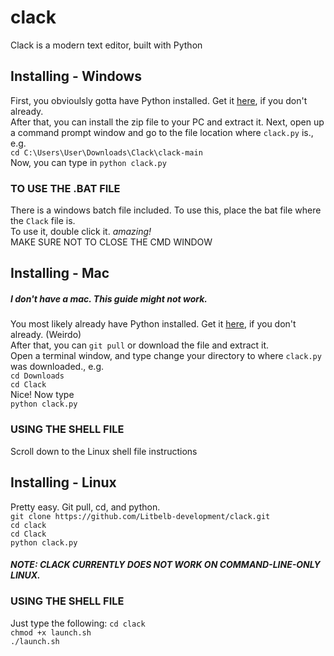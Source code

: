 # clack  
Clack is a modern text editor, built with Python  
  
## Installing - Windows  
First, you obvioulsly gotta have Python installed. Get it [here](https://www.python.org/downloads/), if you don't already.  
After that, you can install the zip file to your PC and extract it.
Next, open up a command prompt window and go to the file location where `clack.py` is., e.g.  
`cd C:\Users\User\Downloads\Clack\clack-main`  
Now, you can type in `python clack.py`  
### TO USE THE .BAT FILE  
There is a windows batch file included. To use this, place the bat file where the `Clack` file is.  
To use it, double click it. *amazing!*  
MAKE SURE NOT TO CLOSE THE CMD WINDOW  
## Installing - Mac  
##### I don't have a mac. This guide might not work.
You most likely already have Python installed. Get it [here](https://www.python.org/downloads/), if you don't already. (Weirdo)  
After that, you can `git pull` or download the file and extract it.  
Open a terminal window, and type change your directory to where `clack.py` was downloaded., e.g.  
`cd Downloads`  
`cd Clack`  
Nice! Now type  
`python clack.py`  
### USING THE SHELL FILE  
Scroll down to the Linux shell file instructions  
## Installing - Linux  
Pretty easy. Git pull, cd, and python.  
`git clone https://github.com/Litbelb-development/clack.git`  
`cd clack`  
`cd Clack`  
`python clack.py`
##### NOTE: CLACK CURRENTLY DOES NOT WORK ON COMMAND-LINE-ONLY LINUX.
### USING THE SHELL FILE
Just type the following:
`cd clack`  
`chmod +x launch.sh`  
`./launch.sh`  
